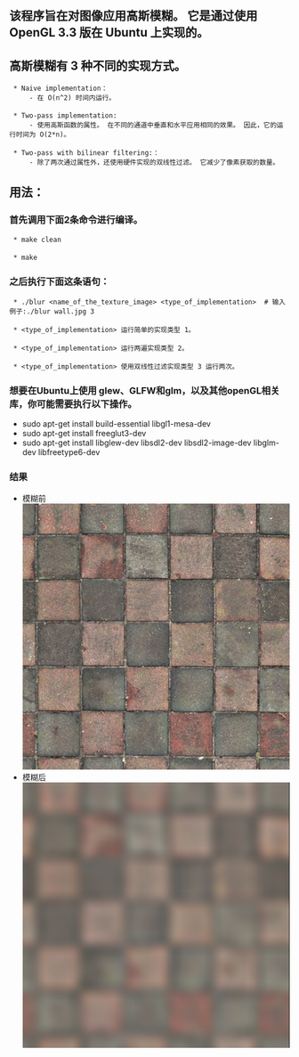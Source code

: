 ## 该程序旨在对图像应用高斯模糊。 它是通过使用 OpenGL 3.3 版在 Ubuntu 上实现的。

## 高斯模糊有 3 种不同的实现方式。

     * Naive implementation：
         - 在 O(n^2) 时间内运行。

     * Two-pass implementation:
         - 使用高斯函数的属性。 在不同的通道中垂直和水平应用相同的效果。 因此，它的运行时间为 O(2*n)。

     * Two-pass with bilinear filtering:：
         - 除了两次通过属性外，还使用硬件实现的双线性过滤。 它减少了像素获取的数量。

## 用法：
###  首先调用下面2条命令进行编译。

     * make clean

     * make
### 之后执行下面这条语句：
     * ./blur <name_of_the_texture_image> <type_of_implementation>  # 输入例子:./blur wall.jpg 3

     * <type_of_implementation> 运行简单的实现类型 1。

     * <type_of_implementation> 运行两遍实现类型 2。

     * <type_of_implementation> 使用双线性过滤实现类型 3 运行两次。

### 想要在Ubuntu上使用 glew、GLFW和glm，以及其他openGL相关库，你可能需要执行以下操作。
* sudo apt-get install build-essential libgl1-mesa-dev
* sudo apt-get install freeglut3-dev
* sudo apt-get install libglew-dev libsdl2-dev libsdl2-image-dev libglm-dev libfreetype6-dev

### 结果
* 模糊前
![wall_before](wall.jpg)
* 模糊后
![wall_blur](wall_blur.png)